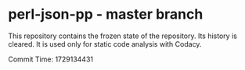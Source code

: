 # perl-json-pp - master branch

This repository contains the frozen state of the repository.
Its history is cleared. It is used only for static code
analysis with Codacy.

Commit Time: 1729134431
